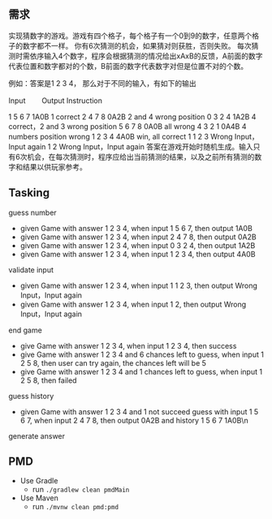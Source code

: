 ## 需求
实现猜数字的游戏。游戏有四个格子，每个格子有一个0到9的数字，任意两个格子的数字都不一样。
你有6次猜测的机会，如果猜对则获胜，否则失败。
每次猜测时需依序输入4个数字，程序会根据猜测的情况给出xAxB的反馈，A前面的数字代表位置和数字都对的个数，B前面的数字代表数字对但是位置不对的个数。

例如：答案是1 2 3 4， 那么对于不同的输入，有如下的输出

Input　　    Output             Instruction

1 5 6 7        1A0B                 1 correct
2 4 7 8        0A2B                 2 and 4 wrong position
0 3 2 4        1A2B                 4 correct，2 and 3 wrong position
5 6 7 8        0A0B                 all wrong
4 3 2 1        0A4B                 4 numbers position wrong
1 2 3 4        4A0B                 win, all correct
1 1 2 3      Wrong Input，Input again
1 2            Wrong Input，Input again
答案在游戏开始时随机生成。输入只有6次机会，在每次猜测时，程序应给出当前猜测的结果，以及之前所有猜测的数字和结果以供玩家参考。


## Tasking
guess number
- given Game with answer 1 2 3 4, when input 1 5 6 7, then output 1A0B
- given Game with answer 1 2 3 4, when input 2 4 7 8, then output 0A2B
- given Game with answer 1 2 3 4, when input 0 3 2 4, then output 1A2B
- given Game with answer 1 2 3 4, when input 1 2 3 4, then output 4A0B

validate input
- given Game with answer 1 2 3 4, when input 1 1 2 3, then output Wrong Input，Input again
- given Game with answer 1 2 3 4, when input 1 2, then output Wrong Input，Input again

end game
- give Game with answer 1 2 3 4, when input 1 2 3 4, then success
- give Game with answer 1 2 3 4 and 6 chances left to guess, when input 1 2 5 8, then user can try again, the chances left will be 5
- give Game with answer 1 2 3 4 and 1 chances left to guess, when input 1 2 5 8, then failed

guess history
- given Game with answer 1 2 3 4 and 1 not succeed guess with input 1 5 6 7, when input 2 4 7 8, then output 0A2B and history 1 5 6 7  1A0B\n

generate answer


## PMD
- Use Gradle
    - run `./gradlew clean pmdMain`
- Use Maven
    - run `./mvnw clean pmd:pmd`